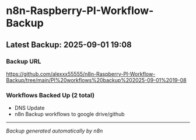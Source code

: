 # n8n-Raspberry-PI-Workflow-Backup

## Latest Backup: 2025-09-01 19:08

### Backup URL
https://github.com/alexxx55555/n8n-Raspberry-PI-Workflow-Backup/tree/main/PI%20workflows%20backup%202025-09-01%2019-08

### Workflows Backed Up (2 total)
- DNS Update
- n8n Backup workflows to google drive/github

---
*Backup generated automatically by n8n*